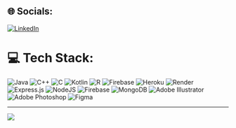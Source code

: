 
## 🌐 Socials:
[![LinkedIn](https://img.shields.io/badge/LinkedIn-%230077B5.svg?logo=linkedin&logoColor=white)](https://linkedin.com/in/notrealmaurya) 

# 💻 Tech Stack:
![Java](https://img.shields.io/badge/java-%23ED8B00.svg?style=plastic&logo=openjdk&logoColor=white) ![C++](https://img.shields.io/badge/c++-%2300599C.svg?style=plastic&logo=c%2B%2B&logoColor=white) ![C](https://img.shields.io/badge/c-%2300599C.svg?style=plastic&logo=c&logoColor=white) ![Kotlin](https://img.shields.io/badge/kotlin-%237F52FF.svg?style=plastic&logo=kotlin&logoColor=white) ![R](https://img.shields.io/badge/r-%23276DC3.svg?style=plastic&logo=r&logoColor=white) ![Firebase](https://img.shields.io/badge/firebase-%23039BE5.svg?style=plastic&logo=firebase) ![Heroku](https://img.shields.io/badge/heroku-%23430098.svg?style=plastic&logo=heroku&logoColor=white) ![Render](https://img.shields.io/badge/Render-%46E3B7.svg?style=plastic&logo=render&logoColor=white) ![Express.js](https://img.shields.io/badge/express.js-%23404d59.svg?style=plastic&logo=express&logoColor=%2361DAFB) ![NodeJS](https://img.shields.io/badge/node.js-6DA55F?style=plastic&logo=node.js&logoColor=white) ![Firebase](https://img.shields.io/badge/Firebase-039BE5?style=plastic&logo=Firebase&logoColor=white) ![MongoDB](https://img.shields.io/badge/MongoDB-%234ea94b.svg?style=plastic&logo=mongodb&logoColor=white) ![Adobe Illustrator](https://img.shields.io/badge/adobe%20illustrator-%23FF9A00.svg?style=plastic&logo=adobe%20illustrator&logoColor=white) ![Adobe Photoshop](https://img.shields.io/badge/adobe%20photoshop-%2331A8FF.svg?style=plastic&logo=adobe%20photoshop&logoColor=white) ![Figma](https://img.shields.io/badge/figma-%23F24E1E.svg?style=plastic&logo=figma&logoColor=white)
<!--
# 📊 GitHub Stats:
![](https://github-readme-stats.vercel.app/api?username=notrealmaurya&theme=dark&hide_border=false&include_all_commits=true&count_private=false)<br/>
![](https://github-readme-streak-stats.herokuapp.com/?user=notrealmaurya&theme=dark&hide_border=false)<br/>
![](https://github-readme-stats.vercel.app/api/top-langs/?username=notrealmaurya&theme=dark&hide_border=false&include_all_commits=true&count_private=false&layout=compact)


### 😂 Random Dev Meme
<img src='https://randommeme-five.vercel.app/' style="height: 400px;"/>
-->
---
[![](https://visitcount.itsvg.in/api?id=notrealmaurya&label=Profile%20Views&color=12&icon=2&pretty=true)](https://visitcount.itsvg.in)
